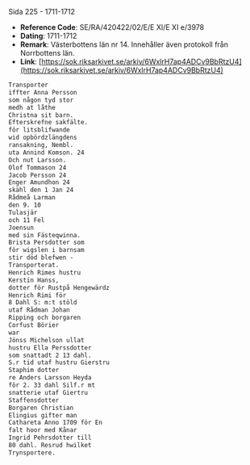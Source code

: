 Sida 225 - 1711-1712

- **Reference Code**: SE/RA/420422/02/E/E XI/E XI e/3978
- **Dating**: 1711-1712
- **Remark**: Västerbottens län nr 14. Innehåller även protokoll från Norrbottens län.
- **Link**: [https://sok.riksarkivet.se/arkiv/6WxlrH7ap4ADCv9BbRtzU4](https://sok.riksarkivet.se/arkiv/6WxlrH7ap4ADCv9BbRtzU4)

```txt linenums="1"
Transporter
iffter Anna Persson
som någon tyd stor
medh at låthe
Christna sit barn.
Efterskrefne sakfälte.
för litsblifwande
wid opbördzlängdens
ransakning, Nembl.
uta Annind Komson. 24
Och nut Larsson.
Olof Tommason 24
Jacob Persson 24
Enger Amundhon 24
skähl den 1 Jan 24
Rådmeå Larman
den 9. 10
Tulasjär
och 11 Fel
Joensun
med sin Fästeqwinna.
Brista Persdotter som
för wigslen i barnsam
stir död blefwen -
Transporterat.
Henrich Rimes hustru
Kerstin Hanss,
dotter för Rustpå Hengewärdz
Henrich Rimi för
8 Dahl S: m:t stöld
utaf Rådman Johan
Ripping och borgaren
Corfust Börier
war
Jönss Michelson ullat
hustru Ella Perssdotter
som snattadt 2 13 dahl.
S.r tid utaf hustru Gierstru
Staphim dotter
re Anders Larsson Heyda
för 2. 33 dahl Silf.r mt
snatterie utaf Giertru
Staffensdotter
Borgaren Christian
Elingius gifter man
Cathareta Anno 1709 för En
falt hoor med Kånar
Ingrid Pehrsdotter till
80 dahl. Resrud hwilket
Trynsportere.
```
